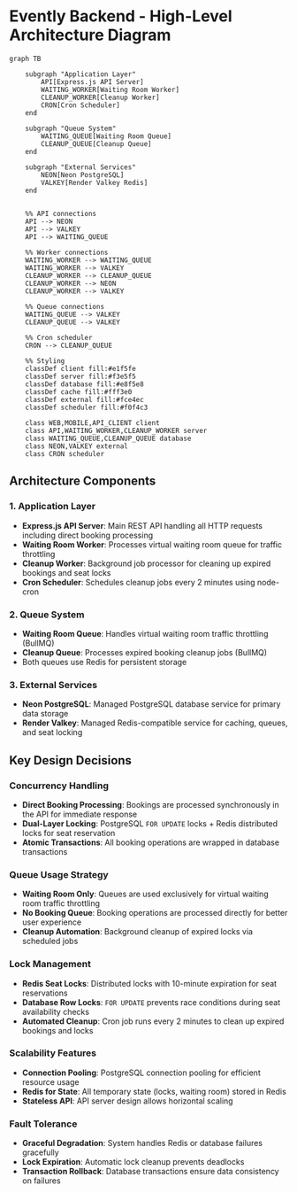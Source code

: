 # Evently Backend - High-Level Architecture Diagram

```mermaid
graph TB

    subgraph "Application Layer"
        API[Express.js API Server]
        WAITING_WORKER[Waiting Room Worker]
        CLEANUP_WORKER[Cleanup Worker]
        CRON[Cron Scheduler]
    end

    subgraph "Queue System"
        WAITING_QUEUE[Waiting Room Queue]
        CLEANUP_QUEUE[Cleanup Queue]
    end

    subgraph "External Services"
        NEON[Neon PostgreSQL]
        VALKEY[Render Valkey Redis]
    end


    %% API connections
    API --> NEON
    API --> VALKEY
    API --> WAITING_QUEUE

    %% Worker connections
    WAITING_WORKER --> WAITING_QUEUE
    WAITING_WORKER --> VALKEY
    CLEANUP_WORKER --> CLEANUP_QUEUE
    CLEANUP_WORKER --> NEON
    CLEANUP_WORKER --> VALKEY

    %% Queue connections
    WAITING_QUEUE --> VALKEY
    CLEANUP_QUEUE --> VALKEY

    %% Cron scheduler
    CRON --> CLEANUP_QUEUE

    %% Styling
    classDef client fill:#e1f5fe
    classDef server fill:#f3e5f5
    classDef database fill:#e8f5e8
    classDef cache fill:#fff3e0
    classDef external fill:#fce4ec
    classDef scheduler fill:#f0f4c3

    class WEB,MOBILE,API_CLIENT client
    class API,WAITING_WORKER,CLEANUP_WORKER server
    class WAITING_QUEUE,CLEANUP_QUEUE database
    class NEON,VALKEY external
    class CRON scheduler
```

## Architecture Components


### 1. **Application Layer**
- **Express.js API Server**: Main REST API handling all HTTP requests including direct booking processing
- **Waiting Room Worker**: Processes virtual waiting room queue for traffic throttling
- **Cleanup Worker**: Background job processor for cleaning up expired bookings and seat locks
- **Cron Scheduler**: Schedules cleanup jobs every 2 minutes using node-cron

### 2. **Queue System**
- **Waiting Room Queue**: Handles virtual waiting room traffic throttling (BullMQ)
- **Cleanup Queue**: Processes expired booking cleanup jobs (BullMQ)
- Both queues use Redis for persistent storage

### 3. **External Services**
- **Neon PostgreSQL**: Managed PostgreSQL database service for primary data storage
- **Render Valkey**: Managed Redis-compatible service for caching, queues, and seat locking

## Key Design Decisions

### **Concurrency Handling**
- **Direct Booking Processing**: Bookings are processed synchronously in the API for immediate response
- **Dual-Layer Locking**: PostgreSQL `FOR UPDATE` locks + Redis distributed locks for seat reservation
- **Atomic Transactions**: All booking operations are wrapped in database transactions

### **Queue Usage Strategy**
- **Waiting Room Only**: Queues are used exclusively for virtual waiting room traffic throttling
- **No Booking Queue**: Booking operations are processed directly for better user experience
- **Cleanup Automation**: Background cleanup of expired locks via scheduled jobs

### **Lock Management**
- **Redis Seat Locks**: Distributed locks with 10-minute expiration for seat reservations
- **Database Row Locks**: `FOR UPDATE` prevents race conditions during seat availability checks
- **Automated Cleanup**: Cron job runs every 2 minutes to clean up expired bookings and locks

### **Scalability Features**
- **Connection Pooling**: PostgreSQL connection pooling for efficient resource usage
- **Redis for State**: All temporary state (locks, waiting room) stored in Redis
- **Stateless API**: API server design allows horizontal scaling

### **Fault Tolerance**
- **Graceful Degradation**: System handles Redis or database failures gracefully
- **Lock Expiration**: Automatic lock cleanup prevents deadlocks
- **Transaction Rollback**: Database transactions ensure data consistency on failures
